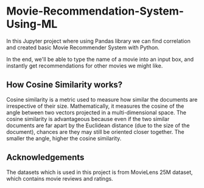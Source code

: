 
# Movie-Recommendation-System-Using-ML
In this Jupyter project where using Pandas library we can find correlation and created basic Movie Recommender System with Python.

In the end, we'll be able to type the name of a movie into an input box, and instantly get recommendations for other movies we might like.

## How Cosine Similarity works?
Cosine similarity is a metric used to measure how similar the documents are irrespective of their size. Mathematically, it measures the cosine of the angle between two vectors projected in a multi-dimensional space. The cosine similarity is advantageous because even if the two similar documents are far apart by the Euclidean distance (due to the size of the document), chances are they may still be oriented closer together. The smaller the angle, higher the cosine similarity.

## Acknowledgements

  The datasets which is used in this project is from MovieLens 25M dataset, which contains movie reviews and ratings.
